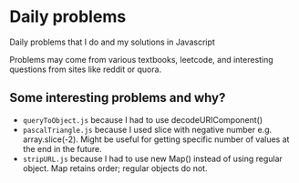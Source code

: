 # Daily problems

Daily problems that I do and my solutions in Javascript

Problems may come from various textbooks, leetcode, and interesting questions from sites like reddit or quora.

## Some interesting problems and why?

- `queryToObject.js` because I had to use decodeURIComponent() 
- `pascalTriangle.js` because I used slice with negative number e.g. array.slice(-2).  Might be useful for getting specific number of values at the end in the future.
- `stripURL.js` because I had to use new Map() instead of using regular object.  Map retains order; regular objects do not.  